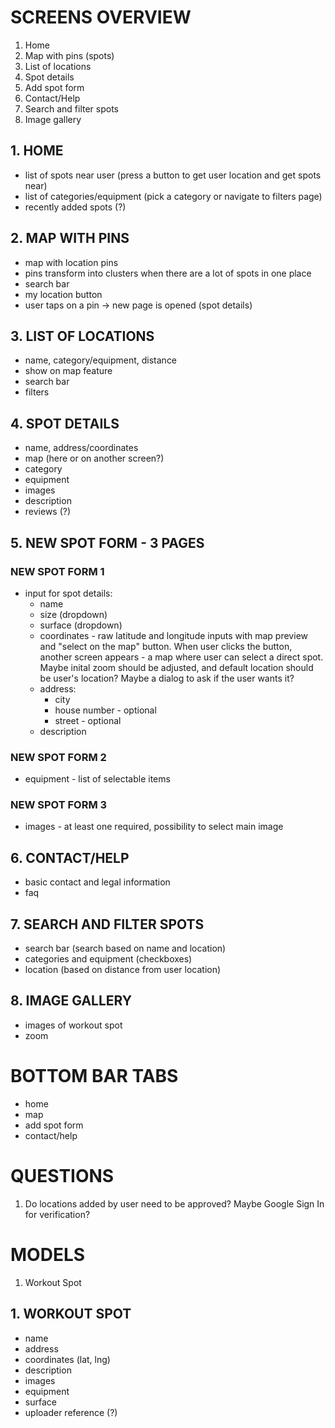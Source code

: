 # SCREENS OVERVIEW
1. Home
2. Map with pins (spots)
3. List of locations
4. Spot details
5. Add spot form
6. Contact/Help
7. Search and filter spots
8. Image gallery

## 1. HOME
- list of spots near user (press a button to get user location and get spots near)
- list of categories/equipment (pick a category or navigate to filters page)
- recently added spots (?)

## 2. MAP WITH PINS 
- map with location pins
- pins transform into clusters when there are a lot of spots in one place
- search bar
- my location button
- user taps on a pin -> new page is opened (spot details)

## 3. LIST OF LOCATIONS
- name, category/equipment, distance
- show on map feature
- search bar
- filters

## 4. SPOT DETAILS
- name, address/coordinates
- map (here or on another screen?)
- category
- equipment
- images
- description
- reviews (?)

## 5. NEW SPOT FORM - 3 PAGES
### NEW SPOT FORM 1
- input for spot details:
    - name
    - size (dropdown)
    - surface (dropdown)
    - coordinates - raw latitude and longitude inputs with map preview and "select on the map" button. When user clicks the button, another screen appears - a map where user can select a direct spot. Maybe inital zoom should be adjusted, and default location should be user's location? Maybe a dialog to ask if the user wants it?
    - address:
        - city
        - house number - optional
        - street - optional
    - description
### NEW SPOT FORM 2
- equipment - list of selectable items

### NEW SPOT FORM 3
- images - at least one required, possibility to select main image

## 6. CONTACT/HELP
- basic contact and legal information
- faq

## 7. SEARCH AND FILTER SPOTS
- search bar (search based on name and location)
- categories and equipment (checkboxes)
- location (based on distance from user location)

## 8. IMAGE GALLERY
- images of workout spot
- zoom

# BOTTOM BAR TABS
- home
- map
- add spot form
- contact/help

# QUESTIONS
1. Do locations added by user need to be approved? Maybe Google Sign In for verification?

# MODELS
1. Workout Spot

## 1. WORKOUT SPOT
- name
- address
- coordinates (lat, lng)
- description
- images
- equipment
- surface
- uploader reference (?)
